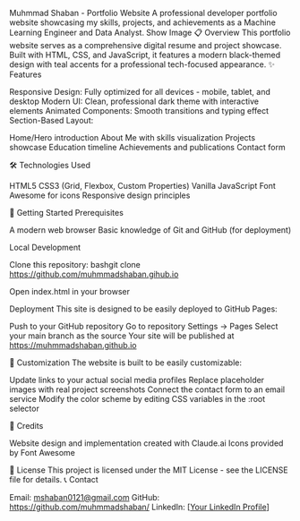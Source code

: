 Muhmmad Shaban - Portfolio Website
A professional developer portfolio website showcasing my skills, projects, and achievements as a Machine Learning Engineer and Data Analyst.
Show Image
📋 Overview
This portfolio website serves as a comprehensive digital resume and project showcase. Built with HTML, CSS, and JavaScript, it features a modern black-themed design with teal accents for a professional tech-focused appearance.
✨ Features

Responsive Design: Fully optimized for all devices - mobile, tablet, and desktop
Modern UI: Clean, professional dark theme with interactive elements
Animated Components: Smooth transitions and typing effect
Section-Based Layout:

Home/Hero introduction
About Me with skills visualization
Projects showcase
Education timeline
Achievements and publications
Contact form



🛠️ Technologies Used

HTML5
CSS3 (Grid, Flexbox, Custom Properties)
Vanilla JavaScript
Font Awesome for icons
Responsive design principles

🚀 Getting Started
Prerequisites

A modern web browser
Basic knowledge of Git and GitHub (for deployment)

Local Development

Clone this repository:
bashgit clone https://github.com/muhmmadshaban.gihub.io

Open index.html in your browser

Deployment
This site is designed to be easily deployed to GitHub Pages:

Push to your GitHub repository
Go to repository Settings → Pages
Select your main branch as the source
Your site will be published at https://muhmmadshaban.github.io

🔧 Customization
The website is built to be easily customizable:

Update links to your actual social media profiles
Replace placeholder images with real project screenshots
Connect the contact form to an email service
Modify the color scheme by editing CSS variables in the :root selector

📝 Credits

Website design and implementation created with Claude.ai
Icons provided by Font Awesome

📄 License
This project is licensed under the MIT License - see the LICENSE file for details.
📞 Contact

Email: mshaban0121@gmail.com
GitHub: https://github.com/muhmmadshaban/
LinkedIn: [[Your LinkedIn Profile](https://www.linkedin.com/in/muhmmadshaban/)]
